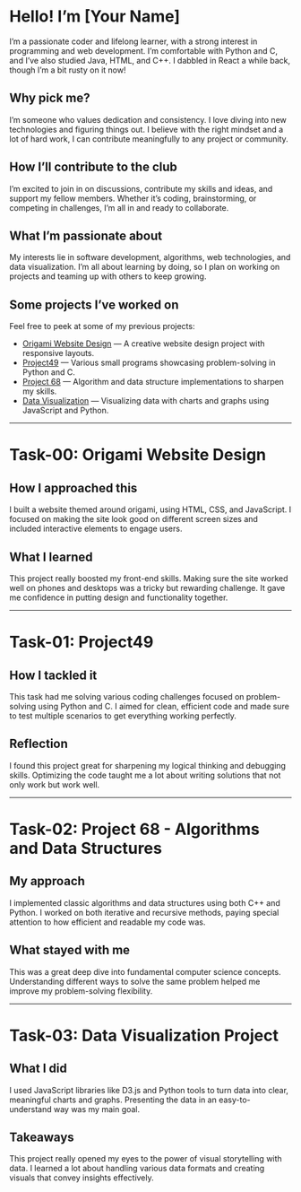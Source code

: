 # Hello! I’m [Your Name]

I’m a passionate coder and lifelong learner, with a strong interest in programming and web development. I’m comfortable with Python and C, and I’ve also studied Java, HTML, and C++. I dabbled in React a while back, though I’m a bit rusty on it now!

## Why pick me?

I’m someone who values dedication and consistency. I love diving into new technologies and figuring things out. I believe with the right mindset and a lot of hard work, I can contribute meaningfully to any project or community.

## How I’ll contribute to the club

I’m excited to join in on discussions, contribute my skills and ideas, and support my fellow members. Whether it’s coding, brainstorming, or competing in challenges, I’m all in and ready to collaborate.

## What I’m passionate about

My interests lie in software development, algorithms, web technologies, and data visualization. I’m all about learning by doing, so I plan on working on projects and teaming up with others to keep growing.

## Some projects I’ve worked on

Feel free to peek at some of my previous projects:

- [Origami Website Design](https://github.com/suryar2006/PRO-C52-DESIGN-ORIGAMI-WEBSITE---2) — A creative website design project with responsive layouts.
- [Project49](https://github.com/suryar2006/Project49) — Various small programs showcasing problem-solving in Python and C.
- [Project 68](https://github.com/suryar2006/Project-68) — Algorithm and data structure implementations to sharpen my skills.
- [Data Visualization](https://github.com/suryar2006/PRO-C103-DATA-VISUALISATION) — Visualizing data with charts and graphs using JavaScript and Python.

---

# Task-00: Origami Website Design

## How I approached this

I built a website themed around origami, using HTML, CSS, and JavaScript. I focused on making the site look good on different screen sizes and included interactive elements to engage users.

## What I learned

This project really boosted my front-end skills. Making sure the site worked well on phones and desktops was a tricky but rewarding challenge. It gave me confidence in putting design and functionality together.

---

# Task-01: Project49

## How I tackled it

This task had me solving various coding challenges focused on problem-solving using Python and C. I aimed for clean, efficient code and made sure to test multiple scenarios to get everything working perfectly.

## Reflection

I found this project great for sharpening my logical thinking and debugging skills. Optimizing the code taught me a lot about writing solutions that not only work but work well.

---

# Task-02: Project 68 - Algorithms and Data Structures

## My approach

I implemented classic algorithms and data structures using both C++ and Python. I worked on both iterative and recursive methods, paying special attention to how efficient and readable my code was.

## What stayed with me

This was a great deep dive into fundamental computer science concepts. Understanding different ways to solve the same problem helped me improve my problem-solving flexibility.

---

# Task-03: Data Visualization Project

## What I did

I used JavaScript libraries like D3.js and Python tools to turn data into clear, meaningful charts and graphs. Presenting the data in an easy-to-understand way was my main goal.

## Takeaways

This project really opened my eyes to the power of visual storytelling with data. I learned a lot about handling various data formats and creating visuals that convey insights effectively.
